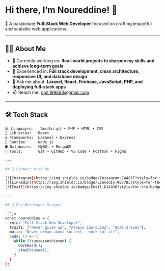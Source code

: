 # Hi there, I’m Noureddine! 👋

🎯 A passionate **Full-Stack Web Developer** focused on crafting impactful and scalable web applications.

---

## 👨‍💻 About Me

- 🔭 Currently working on: **Real-world projects to sharpen my skills and achieve long-term goals**
- 🧠 Experienced in: **Full stack development, clean architecture, responsive UI, and database design**
- 💬 Ask me about: **Laravel, React, Firebase, JavaScript, PHP, and deploying full-stack apps**
- 📫 Reach me: [naz.199860@gmail.com](mailto:naz.199860@gmail.com)

---

## 🛠️ Tech Stack

```bash
💻 Languages:   JavaScript • PHP • HTML • CSS
🧱 Libraries:   React
⚙️ Frameworks:  Laravel • Express
🧪 Runtime:     Node.js
🛢️ Databases:   MySQL • MongoDB
🧰 Tools:       Git • GitHub • VS Code • Postman • Figma

---

## 🔗 Connect With Me

[![Instagram](https://img.shields.io/badge/Instagram-E4405F?style=for-the-badge&logo=instagram&logoColor=white)](https://www.instagram.com/nour_az98)
[![LinkedIn](https://img.shields.io/badge/LinkedIn-0077B5?style=for-the-badge&logo=linkedin&logoColor=white)](https://www.linkedin.com/in/noureddine-abou-zahr)
[![Email](https://img.shields.io/badge/Email-D14836?style=for-the-badge&logo=gmail&logoColor=white)](mailto:naz.199860@gmail.com)

---

## 🧩 Fun Developer Snippet

```js
const noureddine = {
  role: "Full-Stack Web Developer",
  traits: ["Never gives up", "Always improving", "Goal-driven"],
  motto: "Never dream about success — work for it!",
  code: () => {
    while (!successAchieved) {
      workHard();
      stayFocused();
    }
  }
};

